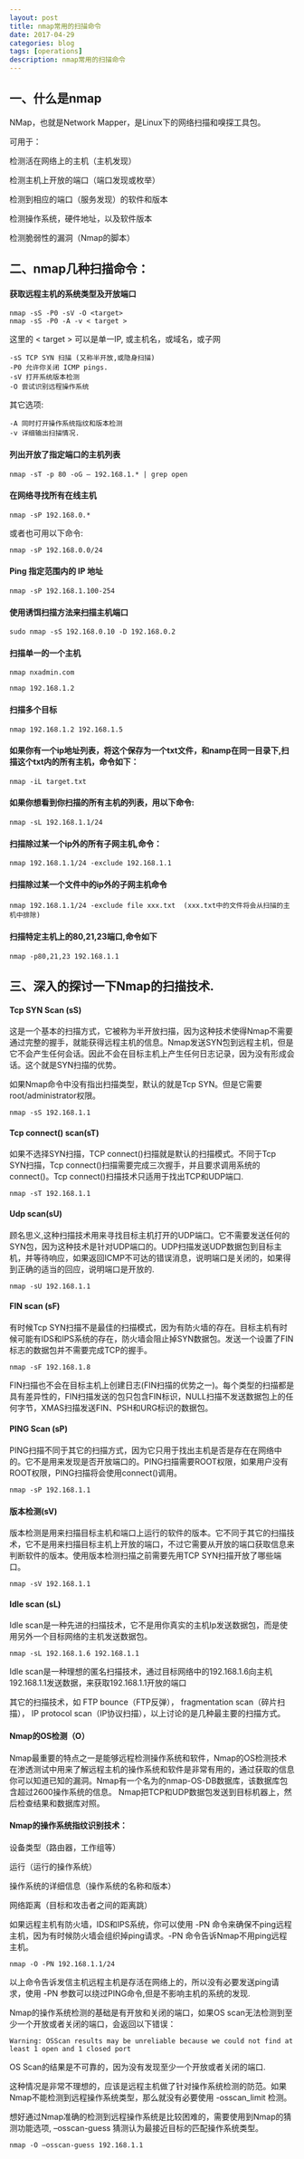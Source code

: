 ```yaml
---
layout: post
title: nmap常用的扫描命令
date: 2017-04-29
categories: blog
tags: [operations]
description: nmap常用的扫描命令
---
```


## 一、什么是nmap

NMap，也就是Network Mapper，是Linux下的网络扫描和嗅探工具包。

可用于：

检测活在网络上的主机（主机发现）

检测主机上开放的端口（端口发现或枚举）

检测到相应的端口（服务发现）的软件和版本

检测操作系统，硬件地址，以及软件版本

检测脆弱性的漏洞（Nmap的脚本）


## 二、nmap几种扫描命令：

#### 获取远程主机的系统类型及开放端口

	nmap -sS -P0 -sV -O <target>
	nmap -sS -P0 -A -v < target >

这里的 < target > 可以是单一IP, 或主机名，或域名，或子网

	-sS TCP SYN 扫描 (又称半开放,或隐身扫描)
	-P0 允许你关闭 ICMP pings.
	-sV 打开系统版本检测
	-O 尝试识别远程操作系统

其它选项:

	-A 同时打开操作系统指纹和版本检测
	-v 详细输出扫描情况.

#### 列出开放了指定端口的主机列表

	nmap -sT -p 80 -oG – 192.168.1.* | grep open

#### 在网络寻找所有在线主机

	nmap -sP 192.168.0.*

或者也可用以下命令:

	nmap -sP 192.168.0.0/24

#### Ping 指定范围内的 IP 地址

	nmap -sP 192.168.1.100-254

#### 使用诱饵扫描方法来扫描主机端口

	sudo nmap -sS 192.168.0.10 -D 192.168.0.2

#### 扫描单一的一个主机

	nmap nxadmin.com

	nmap 192.168.1.2

#### 扫描多个目标

	nmap 192.168.1.2 192.168.1.5

#### 如果你有一个ip地址列表，将这个保存为一个txt文件，和namp在同一目录下,扫描这个txt内的所有主机，命令如下：

	nmap -iL target.txt

#### 如果你想看到你扫描的所有主机的列表，用以下命令:

	nmap -sL 192.168.1.1/24

#### 扫描除过某一个ip外的所有子网主机,命令：

	nmap 192.168.1.1/24 -exclude 192.168.1.1

#### 扫描除过某一个文件中的ip外的子网主机命令

	nmap 192.168.1.1/24 -exclude file xxx.txt  (xxx.txt中的文件将会从扫描的主机中排除)

#### 扫描特定主机上的80,21,23端口,命令如下

	nmap -p80,21,23 192.168.1.1

## 三、深入的探讨一下Nmap的扫描技术.

#### Tcp SYN Scan (sS)

这是一个基本的扫描方式，它被称为半开放扫描，因为这种技术使得Nmap不需要通过完整的握手，就能获得远程主机的信息。Nmap发送SYN包到远程主机，但是它不会产生任何会话。因此不会在目标主机上产生任何日志记录，因为没有形成会话。这个就是SYN扫描的优势。

如果Nmap命令中没有指出扫描类型，默认的就是Tcp SYN。但是它需要root/administrator权限。

	nmap -sS 192.168.1.1

#### Tcp connect() scan(sT)

如果不选择SYN扫描，TCP connect()扫描就是默认的扫描模式。不同于Tcp SYN扫描，Tcp connect()扫描需要完成三次握手，并且要求调用系统的connect()。Tcp connect()扫描技术只适用于找出TCP和UDP端口.

	nmap -sT 192.168.1.1

#### Udp scan(sU)

顾名思义,这种扫描技术用来寻找目标主机打开的UDP端口。它不需要发送任何的SYN包，因为这种技术是针对UDP端口的。UDP扫描发送UDP数据包到目标主机，并等待响应，如果返回ICMP不可达的错误消息，说明端口是关闭的，如果得到正确的适当的回应，说明端口是开放的.

	nmap -sU 192.168.1.1

#### FIN scan (sF)

有时候Tcp SYN扫描不是最佳的扫描模式，因为有防火墙的存在。目标主机有时候可能有IDS和IPS系统的存在，防火墙会阻止掉SYN数据包。发送一个设置了FIN标志的数据包并不需要完成TCP的握手。

	nmap -sF 192.168.1.8

FIN扫描也不会在目标主机上创建日志(FIN扫描的优势之一)。每个类型的扫描都是具有差异性的，FIN扫描发送的包只包含FIN标识，NULL扫描不发送数据包上的任何字节，XMAS扫描发送FIN、PSH和URG标识的数据包。

#### PING Scan (sP)

PING扫描不同于其它的扫描方式，因为它只用于找出主机是否是存在在网络中的。它不是用来发现是否开放端口的。PING扫描需要ROOT权限，如果用户没有ROOT权限，PING扫描将会使用connect()调用。

	nmap -sP 192.168.1.1

#### 版本检测(sV)

版本检测是用来扫描目标主机和端口上运行的软件的版本。它不同于其它的扫描技术，它不是用来扫描目标主机上开放的端口，不过它需要从开放的端口获取信息来判断软件的版本。使用版本检测扫描之前需要先用TCP SYN扫描开放了哪些端口。

	nmap -sV 192.168.1.1

#### Idle scan (sL)

Idle scan是一种先进的扫描技术，它不是用你真实的主机Ip发送数据包，而是使用另外一个目标网络的主机发送数据包。

	nmap -sL 192.168.1.6 192.168.1.1

Idle scan是一种理想的匿名扫描技术，通过目标网络中的192.168.1.6向主机192.168.1.1发送数据，来获取192.168.1.1开放的端口

其它的扫描技术，如 FTP bounce（FTP反弹）， fragmentation scan（碎片扫描）， IP protocol scan（IP协议扫描），以上讨论的是几种最主要的扫描方式。

#### Nmap的OS检测（O）

Nmap最重要的特点之一是能够远程检测操作系统和软件，Nmap的OS检测技术在渗透测试中用来了解远程主机的操作系统和软件是非常有用的，通过获取的信息你可以知道已知的漏洞。Nmap有一个名为的nmap-OS-DB数据库，该数据库包含超过2600操作系统的信息。 Nmap把TCP和UDP数据包发送到目标机器上，然后检查结果和数据库对照。

#### Nmap的操作系统指纹识别技术：

设备类型（路由器，工作组等）

运行（运行的操作系统）

操作系统的详细信息（操作系统的名称和版本）

网络距离（目标和攻击者之间的距离跳）

如果远程主机有防火墙，IDS和IPS系统，你可以使用 -PN 命令来确保不ping远程主机，因为有时候防火墙会组织掉ping请求。-PN 命令告诉Nmap不用ping远程主机。

	nmap -O -PN 192.168.1.1/24

以上命令告诉发信主机远程主机是存活在网络上的，所以没有必要发送ping请求，使用 -PN 参数可以绕过PING命令,但是不影响主机的系统的发现.

Nmap的操作系统检测的基础是有开放和关闭的端口，如果OS scan无法检测到至少一个开放或者关闭的端口，会返回以下错误：

	Warning: OSScan results may be unreliable because we could not find at least 1 open and 1 closed port

OS Scan的结果是不可靠的，因为没有发现至少一个开放或者关闭的端口.

这种情况是非常不理想的，应该是远程主机做了针对操作系统检测的防范。如果Nmap不能检测到远程操作系统类型，那么就没有必要使用 -osscan_limit 检测。


想好通过Nmap准确的检测到远程操作系统是比较困难的，需要使用到Nmap的猜测功能选项, –osscan-guess 猜测认为最接近目标的匹配操作系统类型。

	nmap -O –osscan-guess 192.168.1.1
